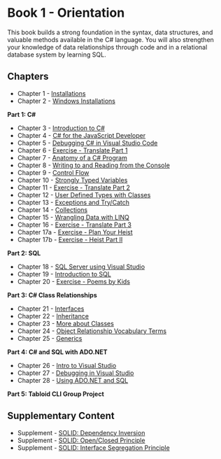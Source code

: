# Book 1 - Orientation

This book builds a strong foundation in the syntax, data structures, and valuable methods available in the C# language. You will also strengthen your knowledge of data relationships through code and in a relational database system by learning SQL.

## Chapters

* Chapter 1 - [Installations](./chapters/INSTALLATIONS.md)
* Chapter 2 - [Windows Installations](./chapters/WINDOWS_PRO_INSTALLS.md)

**Part 1: C#**

* Chapter 3 - [Introduction to C#](./chapters/CSHARP_INTRO.md)
* Chapter 4 - [C# for the JavaScript Developer](./chapters/CSHARP_JAVASCRIPT_COMPARISON.md)
* Chapter 5 - [Debugging C# in Visual Studio Code](./chapters/DEBUGGING_VSCODE.md)
* Chapter 6 - [Exercise - Translate Part 1](./chapters/TRANSLATE_CSHARP_JAVASCRIPT1.md)
* Chapter 7 - [Anatomy of a C# Program](./chapters/ANATOMY_OF_CSHARP_APP.md)
* Chapter 8 - [Writing to and Reading from the Console](./chapters/CONSOLE.md)
* Chapter 9 - [Control Flow](./chapters/CONTROL_FLOW.md)
* Chapter 10 - [Strongly Typed Variables](./chapters/STRONGLY_TYPED_VARIABLES.md)
* Chapter 11 - [Exercise - Translate Part 2](./chapters/TRANSLATE_CSHARP_JAVASCRIPT1.md)
* Chapter 12 - [User Defined Types with Classes](./chapters/CLASS_BASICS.md)
* Chapter 13 - [Exceptions and Try/Catch](./chapters/TRY_CATCH_INTRO.md)
* Chapter 14 - [Collections](./chapters/COLLECTIONS.md)
* Chapter 15 - [Wrangling Data with LINQ](./chapters/LINQ_INTRO.md)
* Chapter 16 - [Exercise - Translate Part 3](./chapters/TRANSLATE_CSHARP_JAVASCRIPT1.md)
* Chapter 17a - [Exercise - Plan Your Heist](./chapters/PLAN_YOUR_HEIST.md)
* Chapter 17b - [Exercise - Heist Part II](./chapters/CLASSIC_HEIST.md)

**Part 2: SQL**

* Chapter 18 - [SQL Server using Visual Studio](./chapters/SQL_SERVER_AND_VISUAL_STUDIO.md)
* Chapter 19 - [Introduction to SQL](./chapters/SQL_INTRO.md)
* Chapter 20 - [Exercise - Poems by Kids](./chapters/SQL_EXERCISE_POKI.md)

**Part 3: C# Class Relationships**

* Chapter 21 -  [Interfaces](./chapters/INTERFACES_INTRO.md)
* Chapter 22 -  [Inheritance](./chapters/INHERITANCE_INTRO.md)
* Chapter 23 -  [More about Classes](./chapters/CLASS_ADVANCED.md)
* Chapter 24 -  [Object Relationship Vocabulary Terms](./chapters/RELATIONSHIPS.md)
* Chapter 25 -  [Generics](./chapters/GENERICS_INTRO.md)

**Part 4: C# and SQL with ADO<span>.NET</span>**

* Chapter 26 - [Intro to Visual Studio](./chapters/VISUAL_STUDIO.md)
* Chapter 27 - [Debugging in Visual Studio](./chapters/DEBUGGING_VS.md)
* Chapter 28 - [Using ADO.NET and SQL](./chapters/ADONET_INTRO.md)

**Part 5: Tabloid CLI Group Project**

## Supplementary Content

* Supplement - [SOLID: Dependency Inversion](./chapters/DEPENDENCY_INVERSION.md)
* Supplement - [SOLID: Open/Closed Principle](./chapters/OPEN_CLOSED_PRINCIPLE.md)
* Supplement - [SOLID: Interface Segregation Principle](./chapters/INTERFACE_SEGREGATION_PRINCIPLE.md)
